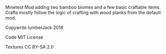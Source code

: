 Minetest Mod adding two bamboo biomes and a few basic craftable items. Crafts mostly follow the logic of crafting with wood planks from the default mod.

Copywrite lumberJack 2018

Code MIT License

Textures CC BY-SA 2.0
